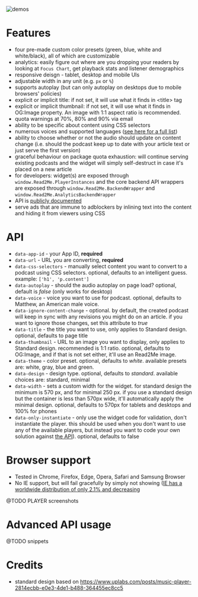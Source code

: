 ![demos](https://raw.githubusercontent.com/read2me-online/read2me-widget/master/demos/screenshots/standard%20player%20custom%20colors%20red%203%20in%201.png)


# Features
- four pre-made custom color presets (green, blue, white and white/black), all of which are customizable
- analytics: easily figure out where are you dropping your readers by looking at `Focus Chart`, get playback stats and listener demographics
- responsive deisgn - tablet, desktop and mobile UIs
- adjustable width in any unit (e.g. `px` or `%`)
- supports autoplay (but can only autoplay on desktops due to mobile browsers' policies)
- explicit or implicit title: if not set, it will use what it finds in \<title\> tag
- explicit or implicit thumbnail: if not set, it will use what it finds in OG:Image property. An image with 1:1 aspect ratio is recommended. 
- quota warnings at 70%, 80% and 90% via email
- ability to be specific about content using CSS selectors
- numerous voices and supported languages ([see here for a full list](https://app.swaggerhub.com/apis/Read2Me/convert/1.0.0#/default/get_convert_1_0_0_voices))
- ability to choose whether or not the audio should update on content change (i.e. should the podcast keep up to date with your article text or just serve the first version)
- graceful behaviour on package quota exhaustion: will continue serving existing podcasts and the widget will simply self-destruct in case it's placed on a new article
- for developers: widget(s) are exposed through `window.Read2Me.PlayerInstances` and the core backend API wrappers are exposed through `window.Read2Me.BackendWrapper` and `window.Read2Me.AnalyticsBackendWrapper`
- API is [publicly documented](https://swaggerhub.com/apis/Read2Me/)
- serve ads that are immune to adblockers by inlining text into the content and hiding it from viewers using CSS

# API
- `data-app-id` - your App ID, **required**
- `data-url` - URL you are converting, **required**
- `data-css-selectors` - manually select content you want to convert to a podcast using CSS selectors. optional, defaults to an intelligent guess. example: `['h1', 'p.content']`
- `data-autoplay` - should the audio autoplay on page load? optional, default is _false_ (only works for desktop)
- `data-voice` - voice you want to use for podcast. optional, defaults to Matthew, an American male voice.
- `data-ignore-content-change` - optional. by default, the created podcast will keep in sync with any revisions you might do on an article. if you want to ignore those changes, set this attribute to _true_
- `data-title` - the title you want to use, only applies to Standard design. optional, defaults to page title
- `data-thumbnail` - URL to an image you want to display, only applies to Standard design. recommended is 1:1 ratio. optional, defaults to OG:Image, and if that is not set either, it'll use an Read2Me image.
- `data-theme` - color preset. optional, defaults to _white_. available presets are: white, gray, blue and green.
- `data-design` - design type. optional, defaults to _standard_. available choices are: standard, minimal
- `data-width` - sets a custom width for the widget. for standard design the minimum is 570 px, and for minimal 250 px. if you use a standard design but the container is less than 570px wide, it'll automatically apply the minimal design. optional, defaults to 570px for tablets and desktops and 100% for phones 
- `data-only-instantiate` - only use the widget code for validation, don't instantiate the player. this should be used when you don't want to use any of the available players, but instead you want to code your own solution against [the API](https://app.swaggerhub.com/apis/Read2Me/convert/1.0.0)). optional, defaults to false

# Browser support
- Tested in Chrome, Firefox, Edge, Opera, Safari and Samsung Browser
- No IE support, but will fail gracefully by simply not showing ([IE has a worldwide distribution of only 2.1% and decreasing](https://www.w3schools.com/browsers/browsers_explorer.asp)

@TODO PLAYER screenshots

# Advanced API usage
@TODO snippets

# Credits
- standard design based on https://www.uplabs.com/posts/music-player-2814ecbb-e0e3-4de1-b488-364455ec8cc5

